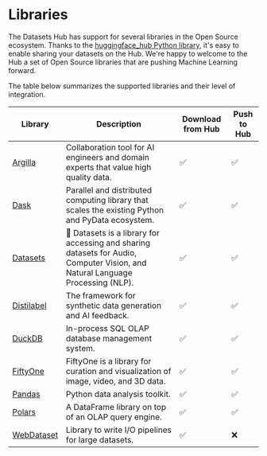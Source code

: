 # Libraries

The Datasets Hub has support for several libraries in the Open Source ecosystem.
Thanks to the [huggingface_hub Python library](/docs/huggingface_hub), it's easy to enable sharing your datasets on the Hub.
We're happy to welcome to the Hub a set of Open Source libraries that are pushing Machine Learning forward.

The table below summarizes the supported libraries and their level of integration.

| Library                                                                     | Description                                                                                                         | Download from Hub | Push to Hub |
|-----------------------------------------------------------------------------|---------------------------------------------------------------------------------------------------------------------|---|----|
| [Argilla](./datasets-argilla) | Collaboration tool for AI engineers and domain experts that value high quality data. | ✅ | ✅ |
| [Dask](./datasets-dask) | Parallel and distributed computing library that scales the existing Python and PyData ecosystem.                                                           | ✅ | ✅ |
| [Datasets](./datasets-usage) | 🤗 Datasets is a library for accessing and sharing datasets for Audio, Computer Vision, and Natural Language Processing (NLP).              | ✅ | ✅ |
| [Distilabel](./datasets-distilabel) | The framework for synthetic data generation and AI feedback. | ✅ | ✅ |
| [DuckDB](./datasets-duckdb) | In-process SQL OLAP database management system.                                                                                                      | ✅ | ✅ |
| [FiftyOne](./datasets-fiftyone) | FiftyOne is a library for curation and visualization of image, video, and 3D data. | ✅ | ✅ |
| [Pandas](./datasets-pandas) | Python data analysis toolkit.                                                                                                                    | ✅ | ✅ |
| [Polars](./datasets-polars) | A DataFrame library on top of an OLAP query engine. | ✅ | ✅ |
| [WebDataset](./datasets-webdataset) | Library to write I/O pipelines for large datasets.                                                                                       | ✅ | ❌ |
